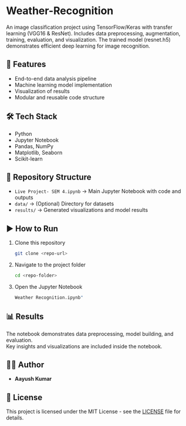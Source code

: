 # Weather-Recognition
An image classification project using TensorFlow/Keras with transfer learning (VGG16 &amp; ResNet). Includes data preprocessing, augmentation, training, evaluation, and visualization. The trained model (resnet.h5) demonstrates efficient deep learning for image recognition.

## 🚀 Features
- End-to-end data analysis pipeline  
- Machine learning model implementation  
- Visualization of results  
- Modular and reusable code structure  

## 🛠️ Tech Stack
- Python  
- Jupyter Notebook  
- Pandas, NumPy  
- Matplotlib, Seaborn  
- Scikit-learn  

## 📂 Repository Structure
- `Live Project- SEM 4.ipynb` → Main Jupyter Notebook with code and outputs  
- `data/` → (Optional) Directory for datasets  
- `results/` → Generated visualizations and model results  

## ▶️ How to Run
1. Clone this repository  
   ```bash
   git clone <repo-url>
   ```

2. Navigate to the project folder  
   ```bash
   cd <repo-folder>
   ```

3. Open the Jupyter Notebook  
   ```bash
   Weather Recognition.ipynb"
   ```

## 📊 Results
The notebook demonstrates data preprocessing, model building, and evaluation.  
Key insights and visualizations are included inside the notebook.

## 👨‍💻 Author
- **Aayush Kumar**  

## 📜 License
This project is licensed under the MIT License - see the [LICENSE](LICENSE) file for details.
